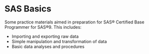 # SAS Basics
Some practice materials aimed in preparation for SAS® Certified Base Programmer for SAS®9. This includes:
- Importing and exporting raw data
- Simple manipulation and transformation of data
- Basic data analyses and procedures




